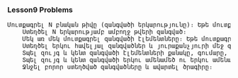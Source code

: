 <h3>Lesson9 Problems</h3>
<pre>
Մուտքագրել N բնական թիվը (զանգվածի երկարությունը)։ Եթե մուտքագրված թիվը դուրս է [1, 10] միջակայքից, ապա մուտքագրումը պետք է կրկնել։ 3-րդ սխալ մուտքագրումից հետո ծրագիրը պիտի տպի սխալի հաղորդագրություն և դուրս գա։
	Ստեղծել N երկարությամբ ամբողջ թվերի զանգված։
	Մեկ առ մեկ մուտքագրել զանգվածի էլեմենտները։ Եթե մուտքագրված թիվը դուրս է [1, 10000] միջակայքից, ապա մուտքագրումը պետք է կրկնել։ 3-րդ սխալ մուտքագրումից հետո ծրագիրը պիտի տպի սխալի հաղորդագրություն և դուրս գա։
	Ստեղծել երկու հավելյալ զանգվածներ և յուրաքանչյուրի մեջ գրել առաջին զանգվածի համապատասխանաբար զույգ և կենտ թվերը։ Օրինակ եթե առաջին զանգվածի էլեմենտներն են 3,2,6,4,8,5,9,3,4,7,9,1 ապա զույգ տվերի զանգվածը բաղկացած կլինի 2,6,4,8,4, իսկ կենտ թվերինը` 3,5,9,3,7,9,1 էլեմենտներից։
	Տպել զույգ և կենտ զանգվածի էլեմենտների քանակը, գումարը, արտադրյալը և միջին թվաբանականը։
	Տպել զույգ և կենտ զանգվածի երկու ամենամեծ ու երկու ամենափոքր արժեքները։
	Ջնջել բորոր ստեղծված զանգվածները և ավարտել ծրագիրը։
</pre>
